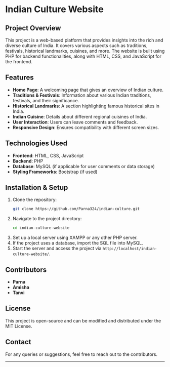 # Indian Culture Website

## Project Overview
This project is a web-based platform that provides insights into the rich and diverse culture of India. It covers various aspects such as traditions, festivals, historical landmarks, cuisines, and more. The website is built using PHP for backend functionalities, along with HTML, CSS, and JavaScript for the frontend.

## Features
- **Home Page**: A welcoming page that gives an overview of Indian culture.
- **Traditions & Festivals**: Information about various Indian traditions, festivals, and their significance.
- **Historical Landmarks**: A section highlighting famous historical sites in India.
- **Indian Cuisine**: Details about different regional cuisines of India.
- **User Interaction**: Users can leave comments and feedback.
- **Responsive Design**: Ensures compatibility with different screen sizes.

## Technologies Used
- **Frontend**: HTML, CSS, JavaScript
- **Backend**: PHP
- **Database**: MySQL (if applicable for user comments or data storage)
- **Styling Frameworks**: Bootstrap (if used)

## Installation & Setup
1. Clone the repository:
   ```sh
   git clone https://github.com/Parna324/indian-culture.git
   ```
2. Navigate to the project directory:
   ```sh
   cd indian-culture-website
   ```
3. Set up a local server using XAMPP or any other PHP server.
4. If the project uses a database, import the SQL file into MySQL.
5. Start the server and access the project via `http://localhost/indian-culture-website/`.

## Contributors
- **Parna**
- **Amisha**
- **Tanvi**

## License
This project is open-source and can be modified and distributed under the MIT License.

## Contact
For any queries or suggestions, feel free to reach out to the contributors.

---
